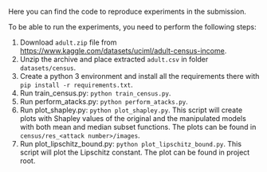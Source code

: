 Here you can find the code to reproduce experiments in the submission.

To be able to run the experiments, you need to perform the following steps:
1. Download `adult.zip` file from https://www.kaggle.com/datasets/uciml/adult-census-income.
2. Unzip the archive and place extracted `adult.csv` in folder `datasets/census`.
3. Create a python 3 environment and install all the requirements there with ```pip install -r requirements.txt```.
4. Run train_census.py: ```python train_census.py```.
5. Run perform_atacks.py: ```python perform_atacks.py```.
6. Run plot_shapley.py: ```python plot_shapley.py```.
This script will create plots with Shapley values of the original and the manipulated models with both mean and median subset functions.
The plots can be found in `census/res_<attack number>/images`.
7. Run plot_lipschitz_bound.py: ```python plot_lipschitz_bound.py```.
This script will plot the Lipschitz constant. The plot can be found in project root.
